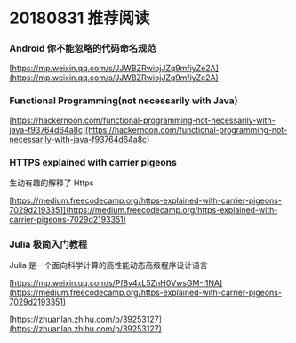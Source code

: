 # 20180831 推荐阅读

### Android 你不能忽略的代码命名规范

[https://mp.weixin.qq.com/s/JJWBZRwiojJZq9mfiyZe2A](https://mp.weixin.qq.com/s/JJWBZRwiojJZq9mfiyZe2A)

### Functional Programming(not necessarily with Java)

[https://hackernoon.com/functional-programming-not-necessarily-with-java-f93764d64a8c](https://hackernoon.com/functional-programming-not-necessarily-with-java-f93764d64a8c)

### HTTPS explained with carrier pigeons

生动有趣的解释了 Https

[https://medium.freecodecamp.org/https-explained-with-carrier-pigeons-7029d2193351](https://medium.freecodecamp.org/https-explained-with-carrier-pigeons-7029d2193351)

### Julia 极简入门教程

Julia 是一个面向科学计算的高性能动态高级程序设计语言

[https://mp.weixin.qq.com/s/Pf8v4xL5ZnH0VwsGM-I1NA](https://medium.freecodecamp.org/https-explained-with-carrier-pigeons-7029d2193351)

[https://zhuanlan.zhihu.com/p/39253127](https://zhuanlan.zhihu.com/p/39253127)